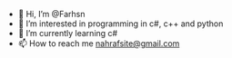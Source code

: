 - 👋 Hi, I’m @Farhsn
- 👀 I’m interested in programming in c#, c++ and python
- 🌱 I’m currently learning c#
- 📫 How to reach me nahrafsite@gmail.com

<!---
Farhsn/Farhsn is a ✨ special ✨ repository because its `README.md` (this file) appears on your GitHub profile.
You can click the Preview link to take a look at your changes.
--->
